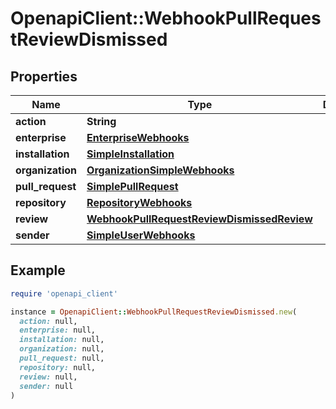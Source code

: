 # OpenapiClient::WebhookPullRequestReviewDismissed

## Properties

| Name | Type | Description | Notes |
| ---- | ---- | ----------- | ----- |
| **action** | **String** |  |  |
| **enterprise** | [**EnterpriseWebhooks**](EnterpriseWebhooks.md) |  | [optional] |
| **installation** | [**SimpleInstallation**](SimpleInstallation.md) |  | [optional] |
| **organization** | [**OrganizationSimpleWebhooks**](OrganizationSimpleWebhooks.md) |  | [optional] |
| **pull_request** | [**SimplePullRequest**](SimplePullRequest.md) |  |  |
| **repository** | [**RepositoryWebhooks**](RepositoryWebhooks.md) |  |  |
| **review** | [**WebhookPullRequestReviewDismissedReview**](WebhookPullRequestReviewDismissedReview.md) |  |  |
| **sender** | [**SimpleUserWebhooks**](SimpleUserWebhooks.md) |  |  |

## Example

```ruby
require 'openapi_client'

instance = OpenapiClient::WebhookPullRequestReviewDismissed.new(
  action: null,
  enterprise: null,
  installation: null,
  organization: null,
  pull_request: null,
  repository: null,
  review: null,
  sender: null
)
```

